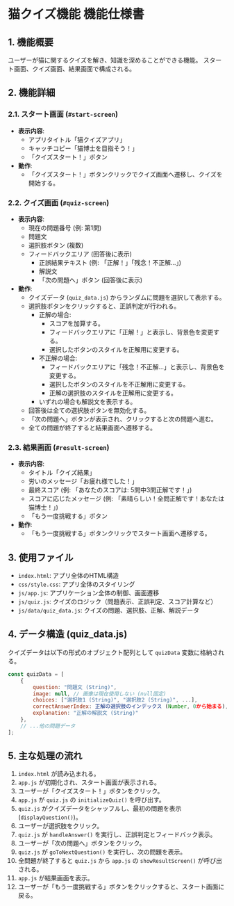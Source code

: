 # 猫クイズ機能 機能仕様書

## 1. 機能概要

ユーザーが猫に関するクイズを解き、知識を深めることができる機能。
スタート画面、クイズ画面、結果画面で構成される。

## 2. 機能詳細

### 2.1. スタート画面 (`#start-screen`)

-   **表示内容**:
    -   アプリタイトル「猫クイズアプリ」
    -   キャッチコピー「猫博士を目指そう！」
    -   「クイズスタート！」ボタン
-   **動作**:
    -   「クイズスタート！」ボタンクリックでクイズ画面へ遷移し、クイズを開始する。

### 2.2. クイズ画面 (`#quiz-screen`)

-   **表示内容**:
    -   現在の問題番号 (例: 第1問)
    -   問題文
    -   選択肢ボタン (複数)
    -   フィードバックエリア (回答後に表示)
        -   正誤結果テキスト (例: 「正解！」「残念！不正解...」)
        -   解説文
        -   「次の問題へ」ボタン (回答後に表示)
-   **動作**:
    -   クイズデータ (`quiz_data.js`) からランダムに問題を選択して表示する。
    -   選択肢ボタンをクリックすると、正誤判定が行われる。
        -   正解の場合:
            -   スコアを加算する。
            -   フィードバックエリアに「正解！」と表示し、背景色を変更する。
            -   選択したボタンのスタイルを正解用に変更する。
        -   不正解の場合:
            -   フィードバックエリアに「残念！不正解...」と表示し、背景色を変更する。
            -   選択したボタンのスタイルを不正解用に変更する。
            -   正解の選択肢のスタイルを正解用に変更する。
        -   いずれの場合も解説文を表示する。
    -   回答後は全ての選択肢ボタンを無効化する。
    -   「次の問題へ」ボタンが表示され、クリックすると次の問題へ進む。
    -   全ての問題が終了すると結果画面へ遷移する。

### 2.3. 結果画面 (`#result-screen`)

-   **表示内容**:
    -   タイトル「クイズ結果」
    -   労いのメッセージ「お疲れ様でした！」
    -   最終スコア (例: 「あなたのスコアは: 5問中3問正解です！」)
    -   スコアに応じたメッセージ (例: 「素晴らしい！全問正解です！あなたは猫博士！」)
    -   「もう一度挑戦する」ボタン
-   **動作**:
    -   「もう一度挑戦する」ボタンクリックでスタート画面へ遷移する。

## 3. 使用ファイル

-   `index.html`: アプリ全体のHTML構造
-   `css/style.css`: アプリ全体のスタイリング
-   `js/app.js`: アプリケーション全体の制御、画面遷移
-   `js/quiz.js`: クイズのロジック（問題表示、正誤判定、スコア計算など）
-   `js/data/quiz_data.js`: クイズの問題、選択肢、正解、解説データ

## 4. データ構造 (quiz_data.js)

クイズデータは以下の形式のオブジェクト配列として `quizData` 変数に格納される。

```javascript
const quizData = [
    {
        question: "問題文 (String)",
        image: null, // 画像は現在使用しない (null固定)
        choices: ["選択肢1 (String)", "選択肢2 (String)", ...],
        correctAnswerIndex: 正解の選択肢のインデックス (Number, 0から始まる),
        explanation: "正解の解説文 (String)"
    },
    // ...他の問題データ
];
```

## 5. 主な処理の流れ

1.  `index.html` が読み込まれる。
2.  `app.js` が初期化され、スタート画面が表示される。
3.  ユーザーが「クイズスタート！」ボタンをクリック。
4.  `app.js` が `quiz.js` の `initializeQuiz()` を呼び出す。
5.  `quiz.js` がクイズデータをシャッフルし、最初の問題を表示 (`displayQuestion()`)。
6.  ユーザーが選択肢をクリック。
7.  `quiz.js` が `handleAnswer()` を実行し、正誤判定とフィードバック表示。
8.  ユーザーが「次の問題へ」ボタンをクリック。
9.  `quiz.js` が `goToNextQuestion()` を実行し、次の問題を表示。
10. 全問題が終了すると `quiz.js` から `app.js` の `showResultScreen()` が呼び出される。
11. `app.js` が結果画面を表示。
12. ユーザーが「もう一度挑戦する」ボタンをクリックすると、スタート画面に戻る。

